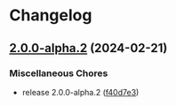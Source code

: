 # Changelog

## [2.0.0-alpha.2](https://github.com/zenstackhq/zenstack/compare/Tanstack_Query_Plugin-v2.0.0-alpha.1...Tanstack_Query_Plugin-v2.0.0-alpha.2) (2024-02-21)


### Miscellaneous Chores

* release 2.0.0-alpha.2 ([f40d7e3](https://github.com/zenstackhq/zenstack/commit/f40d7e3718d4210137a2e131d28b5491d065b914))

